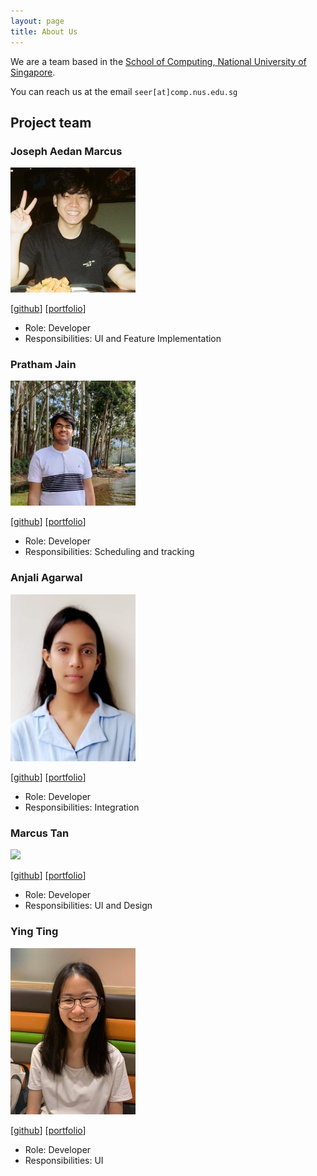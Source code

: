 ```yaml
---
layout: page
title: About Us
---
```


We are a team based in the [School of Computing, National University of Singapore](http://www.comp.nus.edu.sg).

You can reach us at the email `seer[at]comp.nus.edu.sg`

## Project team

### Joseph Aedan Marcus

<img src="images/josephaedan.png" width="200px">

[[github](https://github.com/josephaedan)]
[[portfolio](team/josephaedan.md)]

* Role: Developer
* Responsibilities: UI and Feature Implementation

### Pratham Jain

<img src="images/pratham31012002.png" width="200px">

[[github](https://github.com/pratham31012002)]
[[portfolio](team/pratham31012002.md)]

* Role: Developer
* Responsibilities: Scheduling and tracking

### Anjali Agarwal

<img src="images/agarwal-anjali.png" width="200px">

[[github](http://github.com/agarwal-anjali)] 
[[portfolio](team/agarwal-anjali.md)]

* Role: Developer
* Responsibilities: Integration

### Marcus Tan

<img src="images/emptygx.png" width="200px">

[[github](http://github.com/emptygx)]
[[portfolio](team/emptygx.md)]

* Role: Developer
* Responsibilities: UI and Design

### Ying Ting
<img src="images/yingting.png" width="200px">

[[github](http://github.com/ytingtan)]
[[portfolio](team/ytingtan.md)]

* Role: Developer
* Responsibilities: UI

